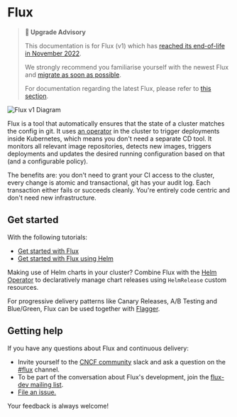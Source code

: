 # Flux

> **🛑 Upgrade Advisory**
>
> This documentation is for Flux (v1) which has [reached its end-of-life in November 2022](https://fluxcd.io/blog/2022/10/september-2022-update/#flux-legacy-v1-retirement-plan).
>
> We strongly recommend you familiarise yourself with the newest Flux and [migrate as soon as possible](https://fluxcd.io/flux/migration/).
>
> For documentation regarding the latest Flux, please refer to [this section](https://fluxcd.io/flux/).

![Flux v1 Diagram](_files/flux-cd-diagram.png)

Flux is a tool that automatically ensures that the state of a cluster matches
the config in git. It uses [an operator](https://kubernetes.io/docs/concepts/extend-kubernetes/operator/)
in the cluster to trigger deployments inside Kubernetes, which means you don't
need a separate CD tool. It monitors all relevant image repositories, detects
new images, triggers deployments and updates the desired running configuration
based on that (and a configurable policy).

The benefits are: you don't need to grant your CI access to the cluster, every
change is atomic and transactional, git has your audit log. Each transaction
either fails or succeeds cleanly. You're entirely code centric and don't need
new infrastructure.

## Get started

With the following tutorials:

- [Get started with Flux](tutorials/get-started.md)
- [Get started with Flux using Helm](tutorials/get-started-helm.md)

Making use of Helm charts in your cluster? Combine Flux with the [Helm
Operator](https://github.com/fluxcd/helm-operator) to declaratively manage chart
releases using `HelmRelease` custom resources.

For progressive delivery patterns like Canary Releases, A/B Testing and Blue/Green,
Flux can be used together with [Flagger](https://fluxcd.io/flagger).

## Getting help

If you have any questions about Flux and continuous delivery:

- Invite yourself to the <a href="https://slack.cncf.io" target="_blank">CNCF community</a>
  slack and ask a question on the [#flux](https://cloud-native.slack.com/messages/flux/)
  channel.
- To be part of the conversation about Flux's development, join the
  [flux-dev mailing list](https://lists.cncf.io/g/cncf-flux-dev).
- [File an issue.](https://github.com/fluxcd/flux/issues/new/choose)

Your feedback is always welcome!

